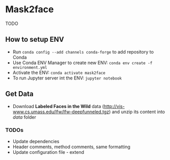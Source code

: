 # Mask2face
TODO

## How to setup ENV
- Run `conda config --add channels conda-forge` to add repository to Conda
- Use Conda ENV Manager to create new ENV: `conda env create -f environment.yml`
- Activate the ENV: `conda activate mask2face`
- To run Jupyter server int the ENV: `jupyter notebook`

## Get Data
- Download **Labeled Faces in the Wild** data (http://vis-www.cs.umass.edu/lfw/lfw-deepfunneled.tgz) and unzip its content into _data_ folder

### TODOs
- Update dependencies
- Header comments, method comments, same formatting 
- Update configuration file - extend